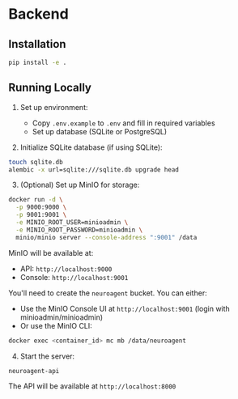 # Backend

## Installation
```bash
pip install -e .
```

## Running Locally

1. Set up environment:
   - Copy `.env.example` to `.env` and fill in required variables
   - Set up database (SQLite or PostgreSQL)

2. Initialize SQLite database (if using SQLite):
```bash
touch sqlite.db
alembic -x url=sqlite:///sqlite.db upgrade head
```

3. (Optional) Set up MinIO for storage:
```bash
docker run -d \
  -p 9000:9000 \
  -p 9001:9001 \
  -e MINIO_ROOT_USER=minioadmin \
  -e MINIO_ROOT_PASSWORD=minioadmin \
  minio/minio server --console-address ":9001" /data
```
MinIO will be available at:
- API: `http://localhost:9000`
- Console: `http://localhost:9001`

You'll need to create the `neuroagent` bucket. You can either:
- Use the MinIO Console UI at `http://localhost:9001` (login with minioadmin/minioadmin)
- Or use the MinIO CLI:
```bash
docker exec <container_id> mc mb /data/neuroagent
```

4. Start the server:
```bash
neuroagent-api
```

The API will be available at `http://localhost:8000`
